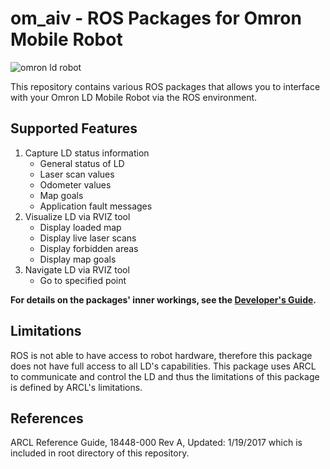 # om_aiv - ROS Packages for Omron Mobile Robot
![omron ld robot](https://assets.omron.com/m/438d82ed579472a4/Portrait_M-Mobile_Robot_Product-News-jpg.jpg "omron ld robot")

This repository contains various ROS packages that allows you to interface with your Omron LD Mobile Robot via the ROS environment.

## Supported Features
1. Capture LD status information
    * General status of LD
    * Laser scan values
    * Odometer values
    * Map goals
    * Application fault messages
2. Visualize LD via RVIZ tool
    * Display loaded map
    * Display live laser scans
    * Display forbidden areas
    * Display map goals
3. Navigate LD via RVIZ tool
    * Go to specified point

**For details on the packages' inner workings, see the [Developer's Guide](https://github.com/zach-goh/Omron_LD_ROS_Package/blob/master/docs/DeveloperGuide.adoc).**

## Limitations
ROS is not able to have access to robot hardware, therefore this package does not have full access to all LD's capabilities. This package uses ARCL to communicate and control the LD and thus the limitations of this package is defined by ARCL's limitations.

## References
ARCL Reference Guide, 18448-000 Rev A, Updated: 1/19/2017 which is included in root directory of this repository.
